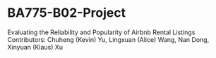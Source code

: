 # BA775-B02-Project
Evaluating the Reliability and Popularity of Airbnb Rental Listings
Contributors: Chuheng (Kevin) Yu, Lingxuan (Alice) Wang, Nan Dong, Xinyuan (Klaus) Xu
